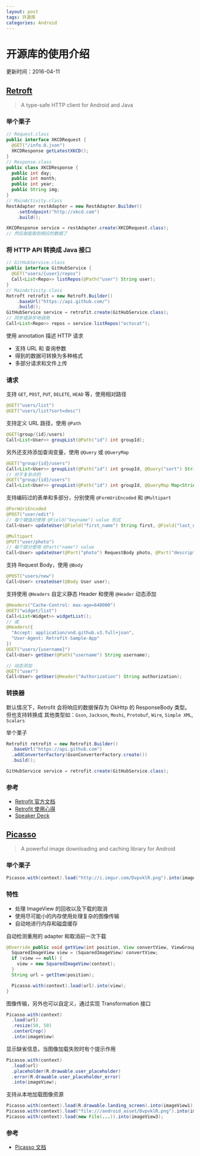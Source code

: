 ```yaml
---
layout: post
tags: 开源库
categories: Android
---
```

# 开源库的使用介绍
更新时间：2016-04-11

## [Retroft](https://github.com/square/retrofit)
>A type-safe HTTP client for Android and Java

### 举个栗子
```java
// Request.class
public interface XKCDRequest {
  @GET("/info.0.json")
  XKCDResponse getLatestXKCD();
}
// Response.class
public class XKCDResponse {
  public int day;
  public int month;
  public int year;
  public String img;
}
// MainActivity.class
RestAdapter restAdapter = new RestAdapter.Builder()
    .setEndpoint("http://xkcd.com")
    .build();

XKCDResponse service = restAdapter.create(XKCDRequest.class);
// 然后就能取到相应的数据了
```

### 将 HTTP API 转换成 Java 接口
```java
// GitHubService.class
public interface GitHubService {
  @GET("users/{user}/repos")
  Call<List<Repo>> listRepos(@Path("user") String user);
}
// MainActivity.class
Retroft retrofit = new Retroft.Builder()
    .baseUrl("https://api.github.com/")
    .build();
GitHubService service = retrofit.create(GitHubService.class);
// 同步或异步地调用
Call<List<Repo>> repos = service.listRepos("octocat");
```

使用 annotation 描述 HTTP 请求

- 支持 URL 和 查询参数
- 得到的数据可转换为多种格式
- 多部分请求和文件上传

### 请求
支持 `GET`, `POST`, `PUT`, `DELETE`, `HEAD` 等，使用相对路径

```java
@GET("users/list")
@GET("users/list?sort=desc")
```

支持定义 URL 路径，使用 `@Path`

```java
@GET(group/{id}/users)
Call<List<User>> groupList(@Path("id") int groupId);
```

另外还支持添加查询变量，使用 `@Query` 或 `@QueryMap`

```java
@GET("group/{id}/users")
Call<List<User>> groupList(@Path("id") int groupId, @Query("sort") String sort);
// 对于复杂点的
@GET("group/{id}/users")
Call<List<User>> groupList(@Path("id") int groupId, @QueryMap Map<String, String> options);
```

支持编码过的表单和多部分，分别使用 `@FormUriEncoded` 和 `@Multipart`

```java
@FormUriEncoded
@POST("user/edit")
// 每个键值对使用 @Field("keyname") value 形式
Call<User> updateUser(@Field("first_name") String first, @Field("last_name") String last);

@Multipart
@PUT("user/photo")
// 每个部分使用 @Part("name") value
Call<User> updateUser(@Part("photo") RequestBody photo, @Part("description") RequestBody description);
```

支持 Request Body，使用 `@Body`

```java
@POST("users/new")
Call<User> createUser(@Body User user);
```

支持使用 `@Headers` 自定义静态 Header 和使用 `@Header` 动态添加

```java
@Headers("Cache-Control: max-age=640000")
@GET("widget/list")
Call<List<Widget>> widgetList();
// 或
@Headers({
  "Accept: application/vnd.github.v3.full+json",
  "User-Agent: Retrofit-Sample-App"
})
@GET("users/{username}")
Call<User> getUser(@Path("username") String username);

// 动态添加
@GET("user")
Call<User> getUser(@Header("Authorization") String authorization);
```

### 转换器
默认情况下，Retrofit 会将响应的数据保存为 OkHttp 的 ResponseBody 类型。但也支持转换成
其他类型如：`Gson`, `Jackson`, `Moshi`, `Protobuf`, `Wire`, `Simple XML`, `Scalars`

举个栗子

```java
Retrofit retrofit = new Retrofit.Builder()
  .baseUrl("https://api.github.com")
  .addConverterFactory(GsonConverterFactory.create())
  .build();

GitHubService service = retrofit.create(GitHubService.class);
```

### 参考
- [Retrofit 官方文档](http://square.github.io/retrofit/)
- [Retrofit 使用心得](https://bng86.gitbooks.io/android-third-party-/content/retrofit.html)
- [Speaker Deck](https://speakerdeck.com/jakewharton/simple-http-with-retrofit-2-droidcon-nyc-2015)

## [Picasso](https://github.com/square/picasso)
>A powerful image downloading and caching library for Android

### 举个栗子
```java
Picasso.with(context).load("http://i.imgur.com/DvpvklR.png").into(imageView);
```

### 特性
- 处理 ImageView 的回收以及下载的取消
- 使用尽可能小的内存使用处理复杂的图像传输
- 自动地进行内存和磁盘缓存

自动检测重用的 adapter 和取消前一次下载

```java
@Override public void getView(int position, View convertView, ViewGroup parent) {
  SquaredImageView view = (SquaredImageView) convertView;
  if (view == null) {
    view = new SquaredImageView(context);
  }
  String url = getItem(position);

  Picasso.with(context).load(url).into(view);
}
```

图像传输，另外也可以自定义，通过实现 Transformation 接口

```java
Picasso.with(context)
  .load(url)
  .resize(50, 50)
  .centerCrop()
  .into(imageView)
```

显示缺省信息，当图像加载失败时有个提示作用

```java
Picasso.with(context)
  .load(url)
  .placeholder(R.drawable.user_placeholder)
  .error(R.drawable.user_placeholder_error)
  .into(imageView);
```

支持从本地加载图像资源

```java
Picasso.with(context).load(R.drawable.landing_screen).into(imageView1);
Picasso.with(context).load("file:///android_asset/DvpvklR.png").into(imageView2);
Picasso.with(context).load(new File(...)).into(imageView3);
```

### 参考
- [Picasso 文档](http://square.github.io/picasso/)
